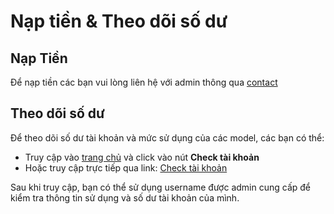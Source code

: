 # Nạp tiền & Theo dõi số dư

## Nạp Tiền

Để nạp tiền các bạn vui lòng liên hệ với admin thông qua [contact](https://t.me/multiappai_itmovnteam)

## Theo dõi số dư

Để theo dõi số dư tài khoản và mức sử dụng của các model, các bạn có thể:

- Truy cập vào [trang chủ](/) và click vào nút <b>Check tài khoản</b>
- Hoặc truy cập trực tiếp qua link: [Check tài khoản](https://multiappai.itmovnteam.com/apicheck)

Sau khi truy cập, bạn có thể sử dụng username được admin cung cấp để kiểm tra thông tin sử dụng và số dư tài khoản của mình.
